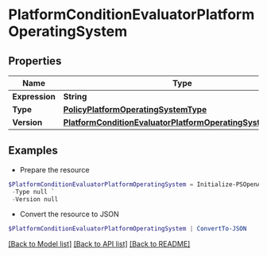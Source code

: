 # PlatformConditionEvaluatorPlatformOperatingSystem
## Properties

Name | Type | Description | Notes
------------ | ------------- | ------------- | -------------
**Expression** | **String** |  | [optional] 
**Type** | [**PolicyPlatformOperatingSystemType**](PolicyPlatformOperatingSystemType.md) |  | [optional] 
**Version** | [**PlatformConditionEvaluatorPlatformOperatingSystemVersion**](PlatformConditionEvaluatorPlatformOperatingSystemVersion.md) |  | [optional] 

## Examples

- Prepare the resource
```powershell
$PlatformConditionEvaluatorPlatformOperatingSystem = Initialize-PSOpenAPIToolsPlatformConditionEvaluatorPlatformOperatingSystem  -Expression null `
 -Type null `
 -Version null
```

- Convert the resource to JSON
```powershell
$PlatformConditionEvaluatorPlatformOperatingSystem | ConvertTo-JSON
```

[[Back to Model list]](../README.md#documentation-for-models) [[Back to API list]](../README.md#documentation-for-api-endpoints) [[Back to README]](../README.md)

